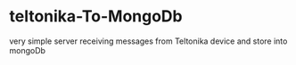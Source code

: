 # teltonika-To-MongoDb
very simple server receiving messages from Teltonika device and store into mongoDb
